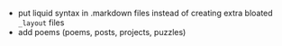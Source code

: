 - put liquid syntax in .markdown files instead of creating extra bloated `_layout` files
- add poems (poems, posts, projects, puzzles)
